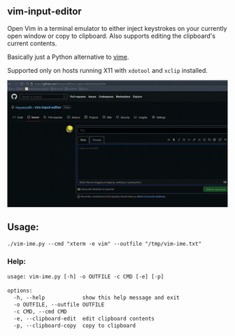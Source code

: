 ## vim-input-editor

Open Vim in a terminal emulator to either inject keystrokes on your currently open window or copy to clipboard. Also supports editing the clipboard's current contents.

Basically just a Python alternative to [vime](https://github.com/pop-os/shell).

Supported only on hosts running X11 with `xdotool` and `xclip` installed.

![vim-input-editor in action](./usage.gif)

## Usage: 

```
./vim-ime.py --cmd "xterm -e vim" --outfile "/tmp/vim-ime.txt"
```

### Help:

```
usage: vim-ime.py [-h] -o OUTFILE -c CMD [-e] [-p]

options:
  -h, --help            show this help message and exit
  -o OUTFILE, --outfile OUTFILE
  -c CMD, --cmd CMD
  -e, --clipboard-edit  edit clipboard contents
  -p, --clipboard-copy  copy to clipboard
```
